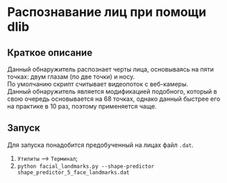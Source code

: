 # Распознавание лиц при помощи dlib

## Краткое описание

Данный обнаружитель распознает черты лица, основываясь на пяти точках: двум глазам (по две точки) и носу.      
По умолчанию скрипт считывает видеопоток с веб-камеры.     
Данный обнаружитель является модификацией подобного, который в свою очередь основывается на 68 точках, однако данный быстрее его на практике в 10 раз,
поэтому применяется чаще.

## Запуск
Для запуска понадобится предобученный на лицах файл `.dat`.      
1. `Утилиты` --> `Терминал`;      
2. `python facial_landmarks.py --shape-predictor shape_predictor_5_face_landmarks.dat`
